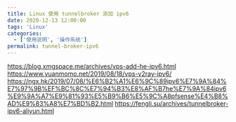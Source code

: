 ```yaml
---
title: Linux 使用 tunnelbroker 添加 ipv6
date: 2020-12-13 12:00:00
tags: 'Linux'
categories:
  - ['使用说明', '操作系统']
permalink: tunnel-broker-ipv6
---
```


https://blog.xmgspace.me/archives/vps-add-he-ipv6.html
https://www.yuanmomo.net/2019/08/18/vps-v2ray-ipv6/
https://ngx.hk/2019/07/08/%E6%B2%A1%E6%9C%89ipv6%E7%9A%84%E7%97%9B%EF%BC%8C%E7%94%B3%E8%AF%B7he%E7%9A%84ipv6%E9%9A%A7%E9%81%93%E5%B9%B6%E5%9C%A8pfsense%E4%B8%AD%E9%83%A8%E7%BD%B2.html
https://fengli.su/archives/tunnelbroker-ipv6-aliyun.html
